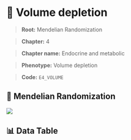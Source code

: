 # 🧪 Volume depletion

> **Root:** Mendelian Randomization

> **Chapter:** 4  

> **Chapter name:** Endocrine and metabolic

> **Phenotype:** Volume depletion  

> **Code:** `E4_VOLUME`

## 🧬 Mendelian Randomization  

<img src="/MR/Figures/Forward/E4_VOLUME.png"/>

## 📊 Data Table

<CsvTableMRF src="/public/MR/Data/Forward/E4_VOLUME.csv"/>
